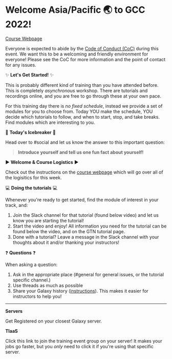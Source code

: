 # Welcome Asia/Pacific :earth_asia: to GCC 2022!

[Course Webpage](https://gallantries.github.io/video-library/events/gcc2022/training-day.html)

Everyone is expected to abide by the [Code of Conduct (CoC)](https://galaxyproject.org/community/coc/) during this event. We want this to be a welcoming and friendly environment for everyone! Please see the CoC for more information and the point of contact for any issues.

:sparkles: **Let's Get Started!** :sparkles:

This is probably  different kind of training than you have attended before. This is completely _asynchronous_ workshop. There are tutorials and recordings online, and you are free to go through these at your own pace.

For this training day there is *no fixed schedule*, instead we provide a set of modules for you to choose from. Today YOU make the schedule, YOU decide which tutorials to follow, and when to start, stop, and take breaks. Find modules which are interesting to you.

:ice_cube: **Today's Icebreaker** :ice_cube:

Head over to #social and let us know the answer to this important question:

> **Introduce yourself and tell us one fun fact about yourself!**


:arrow_forward: **Welcome & Course Logistics** :arrow_forward:

Check out the instructions on the [course webpage](https://gallantries.github.io/video-library/events/gcc2022/training-day.html) which will go over all of the logisitics for this week.

:computer: **Doing the tutorials** :computer:

Whenever you're ready to get started, find the module of interest in your track, and:

1. Join the Slack channel for that tutorial (found below video) and let us know you are starting the tutorial!
2. Start the video and enjoy! All information you need for the tutorial can be found below the video, and on the GTN tutorial page.
3. Done with a tutorial? Leave a message in the Slack channel with your thoughts about it and/or thanking your instructors!

:question: **Questions** :question:

When asking a question:

1. Ask in the appropriate place (#general for general issues, or the tutorial specific channel.)
2. Use threads as much as possible
3. Share your Galaxy history ([instructions](https://training.galaxyproject.org/training-material/faqs/galaxy/histories_sharing.html)). This makes it easier for instructors to help you!

---
**Servers**

Get Registered on your closest Galaxy server.

<SERVERS>

**TIaaS**

Click this link to join the training event group on your server! It makes your jobs go faster, but you *only* need to click it if you're using that specific server.

<TIAAS>
